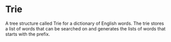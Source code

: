 # Trie
A tree structure called Trie for a dictionary of English words. The trie stores a list of words that can be searched on and generates the lists of words that starts with the prefix.
